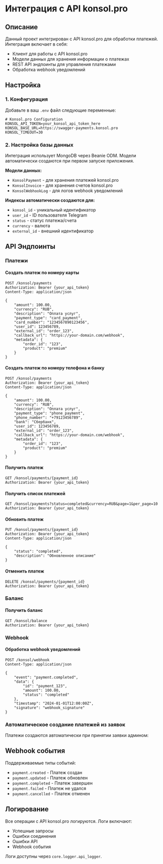# Интеграция с API konsol.pro

## Описание

Данный проект интегрирован с API konsol.pro для обработки платежей. Интеграция включает в себя:

- Клиент для работы с API konsol.pro
- Модели данных для хранения информации о платежах
- REST API эндпоинты для управления платежами
- Обработка webhook уведомлений

## Настройка

### 1. Конфигурация

Добавьте в ваш `.env` файл следующие переменные:

```env
# Konsol.pro Configuration
KONSOL_API_TOKEN=your_konsol_api_token_here
KONSOL_BASE_URL=https://swagger-payments.konsol.pro
KONSOL_TIMEOUT=30
```

### 2. Настройка базы данных

Интеграция использует MongoDB через Beanie ODM. Модели автоматически создаются при первом запуске приложения.

**Модели данных:**

- `KonsolPayment` - для хранения платежей konsol.pro
- `KonsolInvoice` - для хранения счетов konsol.pro  
- `KonsolWebhookLog` - для логов webhook уведомлений

**Индексы автоматически создаются для:**
- `konsol_id` - уникальный идентификатор
- `user_id` - ID пользователя Telegram
- `status` - статус платежа/счета
- `currency` - валюта
- `external_id` - внешний идентификатор


## API Эндпоинты

### Платежи

#### Создать платеж по номеру карты
```http
POST /konsol/payments
Authorization: Bearer {your_api_token}
Content-Type: application/json

{
    "amount": 100.00,
    "currency": "RUB",
    "description": "Оплата услуг",
    "payment_type": "card_payment",
    "card_number": "1234567890123456",
    "user_id": 123456789,
    "external_id": "order_123",
    "callback_url": "https://your-domain.com/webhook",
    "metadata": {
        "order_id": "123",
        "product": "premium"
    }
}
```

#### Создать платеж по номеру телефона и банку
```http
POST /konsol/payments
Authorization: Bearer {your_api_token}
Content-Type: application/json

{
    "amount": 100.00,
    "currency": "RUB",
    "description": "Оплата услуг",
    "payment_type": "phone_payment",
    "phone_number": "+79123456789",
    "bank": "Сбербанк",
    "user_id": 123456789,
    "external_id": "order_123",
    "callback_url": "https://your-domain.com/webhook",
    "metadata": {
        "order_id": "123",
        "product": "premium"
    }
}
```

#### Получить платеж
```http
GET /konsol/payments/{payment_id}
Authorization: Bearer {your_api_token}
```

#### Получить список платежей
```http
GET /konsol/payments?status=completed&currency=RUB&page=1&per_page=10
Authorization: Bearer {your_api_token}
```

#### Обновить платеж
```http
PUT /konsol/payments/{payment_id}
Authorization: Bearer {your_api_token}
Content-Type: application/json

{
    "status": "completed",
    "description": "Обновленное описание"
}
```

#### Отменить платеж
```http
DELETE /konsol/payments/{payment_id}
Authorization: Bearer {your_api_token}
```

### Баланс

#### Получить баланс
```http
GET /konsol/balance
Authorization: Bearer {your_api_token}
```

### Webhook

#### Обработка webhook уведомлений
```http
POST /konsol/webhook
Content-Type: application/json

{
    "event": "payment.completed",
    "data": {
        "id": "payment_123",
        "amount": 100.00,
        "status": "completed"
    },
    "timestamp": "2024-01-01T12:00:00Z",
    "signature": "webhook_signature"
}
```

### Автоматическое создание платежей из заявок

Платежи создаются автоматически при принятии заявки админом:


## Webhook события

Поддерживаемые типы событий:

- `payment.created` - Платеж создан
- `payment.updated` - Платеж обновлен
- `payment.completed` - Платеж завершен
- `payment.failed` - Платеж не удался
- `payment.cancelled` - Платеж отменен



## Логирование

Все операции с API konsol.pro логируются. Логи включают:

- Успешные запросы
- Ошибки соединения
- Ошибки API
- Webhook события

Логи доступны через `core.logger.api_logger`.

